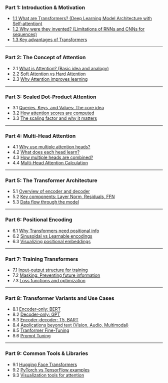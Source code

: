 ### **Part 1: Introduction & Motivation**

* [1.1 What are Transformers? (Deep Learning Model Architecture with Self-attention)](https://github.com/yangshiteng/Data-Science-Learning-Path/blob/main/deep_learning/transformer/what_is_transformer.md)
* [1.2 Why were they invented? (Limitations of RNNs and CNNs for sequences)](https://github.com/yangshiteng/Data-Science-Learning-Path/blob/main/deep_learning/transformer/why_invented.md)
* [1.3 Key advantages of Transformers](https://github.com/yangshiteng/Data-Science-Learning-Path/blob/main/deep_learning/transformer/transformer_advantage.md)

---

### **Part 2: The Concept of Attention**

* 2.1 [What is Attention? (Basic idea and analogy)](https://github.com/yangshiteng/Data-Science-Learning-Path/blob/main/deep_learning/transformer/what_is_attention.md)
* 2.2 [Soft Attention vs Hard Attention](https://github.com/yangshiteng/Data-Science-Learning-Path/blob/main/deep_learning/transformer/soft_vs_hard_attention.md)
* 2.3 [Why Attention improves learning](https://github.com/yangshiteng/Data-Science-Learning-Path/blob/main/deep_learning/transformer/why_attention_improve_learning.md)

---

### **Part 3: Scaled Dot-Product Attention**

* 3.1 [Queries, Keys, and Values: The core idea](https://github.com/yangshiteng/Data-Science-Learning-Path/blob/main/deep_learning/transformer/query_key_value.md)
* 3.2 [How attention scores are computed](https://github.com/yangshiteng/Data-Science-Learning-Path/blob/main/deep_learning/transformer/attention_score_calculation.md)
* 3.3 [The scaling factor and why it matters](https://github.com/yangshiteng/Data-Science-Learning-Path/blob/main/deep_learning/transformer/why_scale_matters.md)

---

### **Part 4: Multi-Head Attention**

* 4.1 [Why use multiple attention heads?](https://github.com/yangshiteng/Data-Science-Learning-Path/blob/main/deep_learning/transformer/why_multi_head.md)
* 4.2 [What does each head learn?](https://github.com/yangshiteng/Data-Science-Learning-Path/blob/main/deep_learning/transformer/what_each_head_learn.md)
* 4.3 [How multiple heads are combined?](https://github.com/yangshiteng/Data-Science-Learning-Path/blob/main/deep_learning/transformer/multiple_head_combine.md)
* 4.4 [Multi-Head Attention Calculation](https://github.com/yangshiteng/Data-Science-Learning-Path/blob/main/deep_learning/transformer/multi_head_calculation.md)

---

### **Part 5: The Transformer Architecture**

* 5.1 [Overview of encoder and decoder](https://github.com/yangshiteng/Data-Science-Learning-Path/blob/main/deep_learning/transformer/overview_encoder_decoder.md)
* 5.2 [Key components: Layer Norm, Residuals, FFN](https://github.com/yangshiteng/Data-Science-Learning-Path/blob/main/deep_learning/transformer/key_components.md)
* 5.3 [Data flow through the model](https://github.com/yangshiteng/Data-Science-Learning-Path/blob/main/deep_learning/transformer/transformer_data_flow.md)

---

### **Part 6: Positional Encoding**

* 6.1 [Why Transformers need positional info](https://github.com/yangshiteng/Data-Science-Learning-Path/blob/main/deep_learning/transformer/why_transformer_need_position.md)
* 6.2 [Sinusoidal vs Learnable encodings](https://github.com/yangshiteng/Data-Science-Learning-Path/blob/main/deep_learning/transformer/sinusoidal_vs_learnable_positional_encoding.md)
* 6.3 [Visualizing positional embeddings](https://github.com/yangshiteng/Data-Science-Learning-Path/blob/main/deep_learning/transformer/visualize_positional_embedding.md)

---

### **Part 7: Training Transformers**

* 7.1 [Input-output structure for training](https://github.com/yangshiteng/Data-Science-Learning-Path/blob/main/deep_learning/transformer/input_output_for_training.md)
* 7.2 [Masking: Preventing future information](https://github.com/yangshiteng/Data-Science-Learning-Path/blob/main/deep_learning/transformer/prevent_future_information.md)
* 7.3 [Loss functions and optimization](https://github.com/yangshiteng/Data-Science-Learning-Path/blob/main/deep_learning/transformer/loss_functions_optimization.md)

---

### **Part 8: Transformer Variants and Use Cases**

* 8.1 [Encoder-only: BERT](https://github.com/yangshiteng/Data-Science-Learning-Path/blob/main/deep_learning/transformer/bert.md)
* 8.2 [Decoder-only: GPT](https://github.com/yangshiteng/Data-Science-Learning-Path/blob/main/deep_learning/transformer/decoder_only_gpt.md)
* 8.3 [Encoder-decoder: T5, BART](https://github.com/yangshiteng/Data-Science-Learning-Path/blob/main/deep_learning/transformer/t5_bart.md)
* 8.4 [Applications beyond text (Vision, Audio, Multimodal)](https://github.com/yangshiteng/Data-Science-Learning-Path/blob/main/deep_learning/transformer/application_beyond_text.md)
* 8.5 [Tranformer Fine-Tuning](https://github.com/yangshiteng/Data-Science-Learning-Path/blob/main/deep_learning/transformer/transformer_fine_tuning.md)
* 8.6 [Prompt Tuning](https://github.com/yangshiteng/Data-Science-Learning-Path/blob/main/deep_learning/transformer/prompt_tuning.md)

---

### **Part 9: Common Tools & Libraries**

* 9.1 [Hugging Face Transformers]()
* 9.2 [PyTorch vs TensorFlow examples]()
* 9.3 [Visualization tools for attention]()
